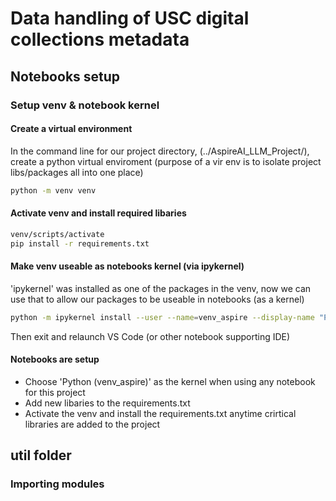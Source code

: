 # Data handling of USC digital collections metadata

## Notebooks setup 
### Setup venv & notebook kernel
#### Create a virtual environment
In the command line for our project directory, (../AspireAI_LLM_Project/), create a python virtual enviroment (purpose of a vir env is to isolate project libs/packages all into one place)
```bash 
python -m venv venv
```
#### Activate venv and install required libaries
```bash 
venv/scripts/activate
pip install -r requirements.txt
```
#### Make venv useable as notebooks kernel (via ipykernel)
'ipykernel' was installed as one of the packages in the venv, now we can use that to allow our packages to be useable in notebooks (as a kernel)
```bash
python -m ipykernel install --user --name=venv_aspire --display-name "Python (venv_aspire)"
```
Then exit and relaunch VS Code (or other notebook supporting IDE)
#### Notebooks are setup
* Choose 'Python (venv_aspire)' as the kernel when using any notebook for this project 
* Add new libaries to the requirements.txt
* Activate the venv and install the requirements.txt anytime crirtical libraries are added to the project 

## util folder
### Importing modules

